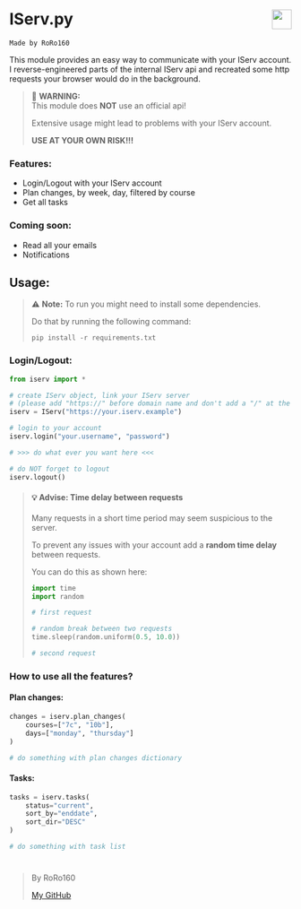 # IServ.py <img src="https://iserv.de/downloads/logo/IServ_Logo_klein_RGB_clean.svg" alt="" height="35" align="right">

`Made by RoRo160`

This module provides an easy way to communicate with your IServ account.
I reverse-engineered parts of the internal IServ api and recreated some http requests your browser would do in the 
background.

> 🔴 **WARNING:** <br/> 
> This module does **NOT** use an official api!
> 
> Extensive usage might lead to problems with your IServ account.
> 
> **USE AT YOUR OWN RISK!!!**

### Features:

- Login/Logout with your IServ account
- Plan changes, by week, day, filtered by course
- Get all tasks

### Coming soon:

- Read all your emails
- Notifications

## Usage:

> ⚠ **Note:**
> To run you might need to install some dependencies.
> 
> Do that by running the following command: 
> ````shell 
> pip install -r requirements.txt 
> ````

### Login/Logout:
````python
from iserv import *

# create IServ object, link your IServ server 
# (please add "https://" before domain name and don't add a "/" at the end!)
iserv = IServ("https://your.iserv.example")

# login to your account
iserv.login("your.username", "password")

# >>> do what ever you want here <<<

# do NOT forget to logout
iserv.logout()
````

> #### 💡 **Advise:** Time delay between requests
> Many requests in a short time period may seem suspicious to the server.
> 
> To prevent any issues with your account add a **random time delay** between requests.
> 
> You can do this as shown here:
> 
> ````python
> import time
> import random
> 
> # first request
> 
> # random break between two requests
> time.sleep(random.uniform(0.5, 10.0))
> 
> # second request
> ````
> 


### How to use all the features?

#### Plan changes:
````python
changes = iserv.plan_changes(
    courses=["7c", "10b"], 
    days=["monday", "thursday"]
)

# do something with plan changes dictionary
````
#### Tasks:
````python
tasks = iserv.tasks(
    status="current",
    sort_by="enddate",
    sort_dir="DESC"
)

# do something with task list
````

#

> By RoRo160 
> 
> [My GitHub](https://github.com/RoRo160)
